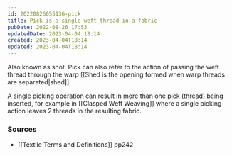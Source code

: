 ```yaml
---
id: 20220826055136-pick
title: Pick is a single weft thread in a fabric
pubDate: 2022-08-26 17:53
updatedDate: 2023-04-04 18:14
created: 2023-04-04T18:14
updated: 2023-04-04T18:14
---
```


Also known as shot. Pick can also refer to the action of passing the weft thread through the warp [[Shed is the opening formed when warp threads are separated|shed]].

A single picking operation can result in more than one pick (thread) being inserted, for example in [[Clasped Weft Weaving]] where a single picking action leaves 2 threads in the resulting fabric.

### Sources

- [[Textile Terms and Definitions]] pp242
